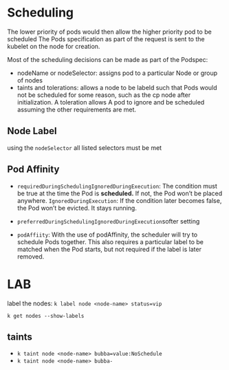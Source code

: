 # Scheduling

The lower priority of pods would then allow the higher priority pod to be scheduled
The Pods specification as part of the request is sent to the kubelet on the node for creation.

Most of the scheduling decisions can be made as part of the Podspec:

- nodeName or nodeSelector: assigns pod to a particular Node or group of nodes
- taints and tolerations: allows a node to be labeld such that Pods would not be scheduled for some reason, such as the cp node after initialization. A toleration allows A pod to ignore and be scheduled assuming the other requirements are met.

## Node Label
using the `nodeSelector` all listed selectors must be met

## Pod Affinity
- `requiredDuringSchedulingIgnoredDuringExecution`: The condition must be true at the time the Pod is **scheduled.** If not, the Pod won’t be placed anywhere.
`IgnoredDuringExecution`: If the condition later becomes false, the Pod won’t be evicted. It stays running.

- `preferredDuringSchedulingIgnoredDuringExecution`softer setting

- `podAffiity`: With the use of podAffinity, the scheduler will try to schedule Pods together. This also requires a particular label to be matched when the Pod starts, but not required if the label is later removed.



# LAB
label the nodes: `k label node <node-name> status=vip`

`k get nodes --show-labels`

## taints
- `k taint node <node-name> bubba=value:NoSchedule`
- `k taint node <node-name> bubba-`
